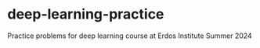 # deep-learning-practice
 Practice problems for deep learning course at Erdos Institute Summer 2024

